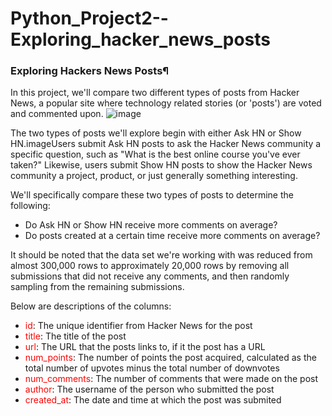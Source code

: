# Python_Project2--Exploring_hacker_news_posts
### Exploring Hackers News Posts¶
In this project, we'll compare two different types of posts from Hacker News, a popular site where technology related stories (or 'posts') are voted and commented upon. 
![image](https://s3.amazonaws.com/dq-content/354/hacker_news.jpg)

The two types of posts we'll explore begin with either Ask HN or Show HN.imageUsers submit Ask HN posts to ask the Hacker News community a specific question, such as "What is the best online course you've ever taken?" Likewise, users submit Show HN posts to show the Hacker News community a project, product, or just generally something interesting.

We'll specifically compare these two types of posts to determine the following:

- Do Ask HN or Show HN receive more comments on average?
- Do posts created at a certain time receive more comments on average?

It should be noted that the data set we're working with was reduced from almost 300,000 rows to approximately 20,000 rows by removing all submissions that did not receive any comments, and then randomly sampling from the remaining submissions.

Below are descriptions of the columns:

- <font color=red>id</font>: The unique identifier from Hacker News for the post
- <font color=red>title</font>: The title of the post
- <font color=red>url</font>: The URL that the posts links to, if it the post has a URL
- <font color=red>num_points</font>: The number of points the post acquired, calculated as the total number of upvotes minus the total number of downvotes
- <font color=red>num_comments</font>: The number of comments that were made on the post
- <font color=red>author</font>: The username of the person who submitted the post
- <font color=red>created_at</font>: The date and time at which the post was submited
